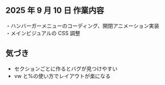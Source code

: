 ## 2025 年 9 月 10 日 作業内容

・ハンバーガーメニューのコーディング、開閉アニメーション実装<br>
・メインビジュアルの CSS 調整

## 気づき

- セクションごとに作るとバグが見つけやすい
- vw と%の使い方でレイアウトが楽になる
